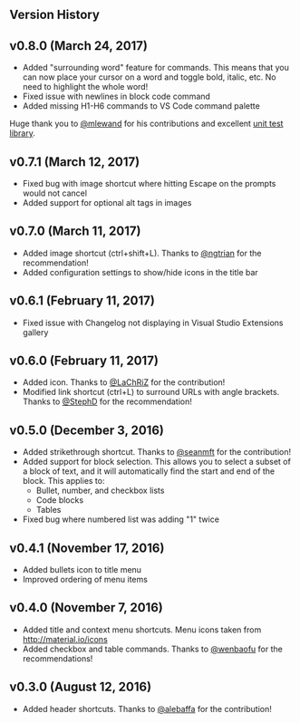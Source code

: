 ## Version History

## v0.8.0 (March 24, 2017)

* Added "surrounding word" feature for commands. This means that you can now place your cursor on a word and toggle bold, italic, etc. No need to highlight the whole word!
* Fixed issue with newlines in block code command
* Added missing H1-H6 commands to VS Code command palette

Huge thank you to [@mlewand](https://github.com/mlewand) for his contributions and excellent [unit test library](https://www.npmjs.com/package/vscode-test-content).

## v0.7.1 (March 12, 2017)

* Fixed bug with image shortcut where hitting Escape on the prompts would not cancel
* Added support for optional alt tags in images

## v0.7.0 (March 11, 2017)

* Added image shortcut (ctrl+shift+L). Thanks to [@ngtrian](https://github.com/ngtrian) for the recommendation!
* Added configuration settings to show/hide icons in the title bar

## v0.6.1 (February 11, 2017)

* Fixed issue with Changelog not displaying in Visual Studio Extensions gallery

## v0.6.0 (February 11, 2017)

* Added icon. Thanks to [@LaChRiZ](https://github.com/LaChRiZ) for the contribution!
* Modified link shortcut (ctrl+L) to surround URLs with angle brackets. Thanks to [@StephD](https://github.com/StephD)
for the recommendation!

## v0.5.0 (December 3, 2016)

* Added strikethrough shortcut. Thanks to [@seanmft](https://github.com/seanmft) for the contribution!
* Added support for block selection. This allows you to select a subset of a block of text,
and it will automatically find the start and end of the block. This applies to:
  * Bullet, number, and checkbox lists
  * Code blocks
  * Tables
* Fixed bug where numbered list was adding "1" twice

## v0.4.1 (November 17, 2016)

* Added bullets icon to title menu
* Improved ordering of menu items

## v0.4.0 (November 7, 2016)

* Added title and context menu shortcuts. Menu icons taken from <http://material.io/icons>
* Added checkbox and table commands. Thanks to [@wenbaofu](https://github.com/wenbaofu) for the recommendations!

## v0.3.0 (August 12, 2016)

* Added header shortcuts. Thanks to [@alebaffa](https://github.com/alebaffa) for the contribution!
